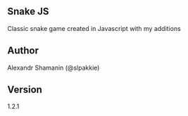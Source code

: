 ## Snake JS

Classic snake game created in Javascript with my additions

## Author

Alexandr Shamanin (@slpakkie)

## Version

1.2.1
